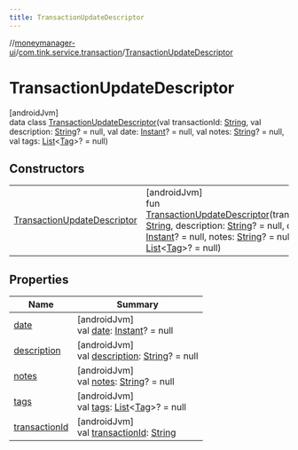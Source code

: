 ```yaml
---
title: TransactionUpdateDescriptor
---
```

//[moneymanager-ui](../../../index.html)/[com.tink.service.transaction](../index.html)/[TransactionUpdateDescriptor](index.html)



# TransactionUpdateDescriptor



[androidJvm]\
data class [TransactionUpdateDescriptor](index.html)(val transactionId: [String](https://kotlinlang.org/api/latest/jvm/stdlib/kotlin/-string/index.html), val description: [String](https://kotlinlang.org/api/latest/jvm/stdlib/kotlin/-string/index.html)? = null, val date: [Instant](https://developer.android.com/reference/kotlin/java/time/Instant.html)? = null, val notes: [String](https://kotlinlang.org/api/latest/jvm/stdlib/kotlin/-string/index.html)? = null, val tags: [List](https://kotlinlang.org/api/latest/jvm/stdlib/kotlin.collections/-list/index.html)&lt;[Tag](../../com.tink.model.transaction/-tag/index.html)&gt;? = null)



## Constructors


| | |
|---|---|
| [TransactionUpdateDescriptor](-transaction-update-descriptor.html) | [androidJvm]<br>fun [TransactionUpdateDescriptor](-transaction-update-descriptor.html)(transactionId: [String](https://kotlinlang.org/api/latest/jvm/stdlib/kotlin/-string/index.html), description: [String](https://kotlinlang.org/api/latest/jvm/stdlib/kotlin/-string/index.html)? = null, date: [Instant](https://developer.android.com/reference/kotlin/java/time/Instant.html)? = null, notes: [String](https://kotlinlang.org/api/latest/jvm/stdlib/kotlin/-string/index.html)? = null, tags: [List](https://kotlinlang.org/api/latest/jvm/stdlib/kotlin.collections/-list/index.html)&lt;[Tag](../../com.tink.model.transaction/-tag/index.html)&gt;? = null) |


## Properties


| Name | Summary |
|---|---|
| [date](date.html) | [androidJvm]<br>val [date](date.html): [Instant](https://developer.android.com/reference/kotlin/java/time/Instant.html)? = null |
| [description](description.html) | [androidJvm]<br>val [description](description.html): [String](https://kotlinlang.org/api/latest/jvm/stdlib/kotlin/-string/index.html)? = null |
| [notes](notes.html) | [androidJvm]<br>val [notes](notes.html): [String](https://kotlinlang.org/api/latest/jvm/stdlib/kotlin/-string/index.html)? = null |
| [tags](tags.html) | [androidJvm]<br>val [tags](tags.html): [List](https://kotlinlang.org/api/latest/jvm/stdlib/kotlin.collections/-list/index.html)&lt;[Tag](../../com.tink.model.transaction/-tag/index.html)&gt;? = null |
| [transactionId](transaction-id.html) | [androidJvm]<br>val [transactionId](transaction-id.html): [String](https://kotlinlang.org/api/latest/jvm/stdlib/kotlin/-string/index.html) |

